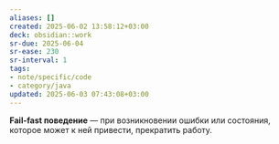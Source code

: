 ```yaml
---
aliases: []
created: 2025-06-02 13:58:12+03:00
deck: obsidian::work
sr-due: 2025-06-04
sr-ease: 230
sr-interval: 1
tags:
- note/specific/code
- category/java
updated: 2025-06-03 07:43:08+03:00
---
```


**Fail-fast поведение**
—
при возникновении ошибки или состояния, которое может к ней привести, прекратить работу.